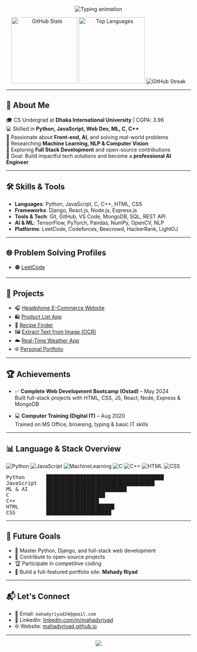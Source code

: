 <!-- 🌟 Welcome Section -->
<p align="center">
  <img src="https://readme-typing-svg.demolab.com?font=Fira+Code&size=28&duration=3000&pause=1000&color=F75C7E&center=true&vCenter=true&width=1000&lines=Welcome+to+My+GitHub+Profile!;I'm+Mahady+Hasan+Riyad+%F0%9F%91%8B;Aspiring+AI+%26+Software+Engineer+from+Bangladesh" alt="Typing animation">
</p>

<!-- 📊 Banner Section with Stats and Streaks -->
<p align="center">
  <img height="180em" src="https://github-readme-stats.vercel.app/api?username=mahadyriyad&show_icons=true&count_private=true&theme=darcula&hide_border=true&hide=issues,contribs&bg_color=00000000" alt="GitHub Stats"/>
  <img height="180em" src="https://github-readme-stats.vercel.app/api/top-langs/?username=mahadyriyad&layout=compact&hide_border=true&theme=darcula&bg_color=00000000&langs_count=6&hide=jupyter%20notebook,tex,php" alt="Top Languages"/>
  <img src="https://streak-stats.demolab.com/?user=mahadyriyad&theme=darcula&hide_border=true&background=FFFFFF00" alt="GitHub Streak"/>
</p>

---

## 👋 About Me

🎓 CS Undergrad at **Dhaka International University** | CGPA: 3.96  
💻 Skilled in **Python, JavaScript, Web Dev, ML, C, C++**  
🚀 Passionate about **Front-end, AI**, and solving real-world problems  
🔬 Researching **Machine Learning, NLP & Computer Vision**  
🌱 Exploring **Full Stack Development** and open-source contributions  
🎯 Goal: Build impactful tech solutions and become a **professional AI Engineer**

---

## 🛠️ Skills & Tools

- **Languages**: Python, JavaScript, C, C++, HTML, CSS  
- **Frameworks**: Django, React.js, Node.js, Express.js  
- **Tools & Tech**: Git, GitHub, VS Code, MongoDB, SQL, REST API  
- **AI & ML**: TensorFlow, PyTorch, Pandas, NumPy, OpenCV, NLP  
- **Platforms**: LeetCode, Codeforces, Beecrowd, HackerRank, LightOJ

---

## 🌐 Problem Solving Profiles

- 🟠 [LeetCode](https://leetcode.com/u/_mahady_riyaaad_/)

---

## 🚧 Projects

- 🎧 [Headphone E-Commerce Website](https://mahadyriyad.github.io/1st-web/)  
- 🛍️ [Product List App](https://mahadyriyad.github.io/product-list-project-/)  
- 🍳 [Recipe Finder](https://mahadyriyad.github.io/Recipe-App/)  
- 🖼️ [Extract Text from Image (OCR)](https://mahadyriyad.github.io/Extract-Text-Image/)  
- ☁️ [Real-Time Weather App](https://mahadyriyad.github.io/weather-app/)  
- 🌐 [Personal Portfolio](https://mahadyriyad.github.io/my-website-/)

---

## 🏆 Achievements

- ✅ **Complete Web Development Bootcamp (Ostad)** – May 2024  
  Built full-stack projects with HTML, CSS, JS, React, Node, Express & MongoDB

- 💻 **Computer Training (Digital IT)** – Aug 2020  
  Trained on MS Office, browsing, typing & basic IT skills

---

## 📊 Language & Stack Overview

![Python](https://img.shields.io/badge/Python-Strong-yellow?style=for-the-badge&logo=python)
![JavaScript](https://img.shields.io/badge/JavaScript-Advanced-orange?style=for-the-badge&logo=javascript)
![MachineLearning](https://img.shields.io/badge/Machine%20Learning-Active-brightgreen?style=for-the-badge&logo=ai)
![C](https://img.shields.io/badge/C-Intermediate-blue?style=for-the-badge&logo=c)
![C++](https://img.shields.io/badge/C++-Intermediate-lightgrey?style=for-the-badge&logo=c%2B%2B)
![HTML](https://img.shields.io/badge/HTML-Basic-orange?style=for-the-badge&logo=html5)
![CSS](https://img.shields.io/badge/CSS-Basic-blue?style=for-the-badge&logo=css3)

<pre>
Python       ██████████████████████████████████████
JavaScript   ███████████████████████████████████
ML & AI      ██████████████████████████
C            ███████████████████
C++          █████████████████
HTML         ██████████████████████
CSS          █████████████████████
</pre>

---

## 🚀 Future Goals

- 🧠 Master Python, Django, and full-stack web development  
- 🌟 Contribute to open-source projects  
- 🏆 Participate in competitive coding  
- 💼 Build a full-featured portfolio site: **Mahady Riyad**

---

## 📬 Let's Connect

- 📧 Email: `mahadyriyad24@gmail.com`  
- 💼 LinkedIn: [linkedin.com/in/mahadyriyad](https://www.linkedin.com/in/mahadyriyad) 
- 🌐 Website: [mahadyriyad.github.io](https://mahadyriyad.github.io)

---

<!-- 🌈 Footer -->
<p align="center">
  <img src="https://capsule-render.vercel.app/api?type=waving&color=gradient&height=100&section=footer"/>
</p>
